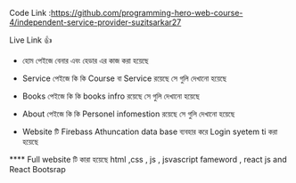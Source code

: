 
Code Link :https://github.com/programming-hero-web-course-4/independent-service-provider-suzitsarkar27

Live Link 👍 



* হোম পেইজে বেনার এবং হেডার এর কাজ করা হয়েছে
* Service পেইজে কি কি Course বা Service রয়েছে সে গুলি দেখানো  হয়েছে

* Books  পেইজে কি কি  books infro  রয়েছে সে গুলি দেখানো  হয়েছে
* About  পেইজে কি কি  Personel infomestion  রয়েছে সে গুলি দেখানো  হয়েছে

* Website টি Firebass Athuncation data base ব্যবহার করে Login syetem ti  করা হয়েছে

**** Full website টি কারা হয়েছে  html ,css , js , jsvascript fameword , react js  and React Bootsrap 
